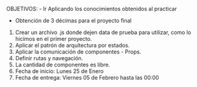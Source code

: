 
OBJETIVOS: - Ir Aplicando los conocimientos obtenidos al practicar
- Obtención de 3 décimas para el proyecto final

1. Crear un archivo .js donde dejen data de prueba para utilizar, como lo hicimos en el primer proyecto.
2. Aplicar el patrón de arquitectura por estados.
3. Aplicar la comunicación de componentes - Props.
4. Definir rutas y navegación.
5. La cantidad de componentes es libre.
6. Fecha de inicio: Lunes 25 de Enero
7. Fecha de entrega: Viernes 05 de Febrero hasta las 00:00
